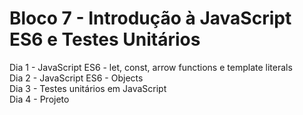 # Bloco 7 - Introdução à JavaScript ES6 e Testes Unitários  
Dia 1 - JavaScript ES6 - let, const, arrow functions e template literals  
Dia 2 - JavaScript ES6 - Objects  
Dia 3 - Testes unitários em JavaScript  
Dia 4 - Projeto  
